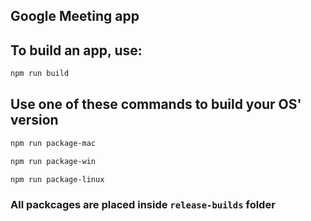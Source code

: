 ## Google Meeting app

## To build an app, use:
```bash
npm run build
```

## Use one of these commands to build your OS' version
```bash
npm run package-mac
```
```bash
npm run package-win
```
```bash
npm run package-linux
```

### All packcages are placed inside `release-builds` folder
